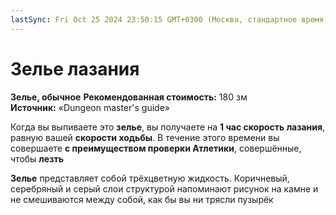 ```yaml
---
lastSync: Fri Oct 25 2024 23:50:15 GMT+0300 (Москва, стандартное время)
---
```

# Зелье лазания

**Зелье, обычное**
**Рекомендованная стоимость:** 180 зм
**Источник:** «Dungeon master's guide»

Когда вы выпиваете это **зелье**, вы получаете на **1 час скорость лазания**, равную вашей **скорости ходьбы**. В течение этого времени вы совершаете **с преимуществом проверки Атлетики**, совершённые, чтобы **лезть**

**Зелье** представляет собой трёхцветную жидкость. Коричневый, серебряный и серый слои структурой напоминают рисунок на камне и не смешиваются между собой, как бы вы ни трясли пузырёк